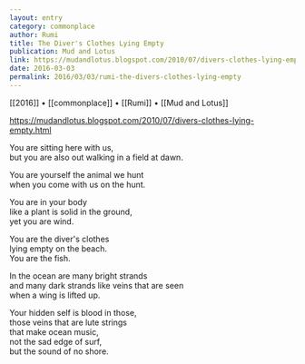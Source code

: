 ```yaml
---
layout: entry
category: commonplace
author: Rumi
title: The Diver's Clothes Lying Empty
publication: Mud and Lotus
link: https://mudandlotus.blogspot.com/2010/07/divers-clothes-lying-empty.html
date: 2016-03-03
permalink: 2016/03/03/rumi-the-divers-clothes-lying-empty
---
```


[[2016]] • [[commonplace]] • [[Rumi]] • [[Mud and Lotus]]

https://mudandlotus.blogspot.com/2010/07/divers-clothes-lying-empty.html

You are sitting here with us,
<br>but you are also out walking in a field at dawn.

You are yourself the animal we hunt
<br>when you come with us on the hunt.

You are in your body
<br>like a plant is solid in the ground,
<br>yet you are wind.

You are the diver's clothes
<br>lying empty on the beach.
<br>You are the fish.

In the ocean are many bright strands
<br>and many dark strands like veins that are seen
<br>when a wing is lifted up.

Your hidden self is blood in those,
<br>those veins that are lute strings
<br>that make ocean music,
<br>not the sad edge of surf,
<br>but the sound of no shore.
